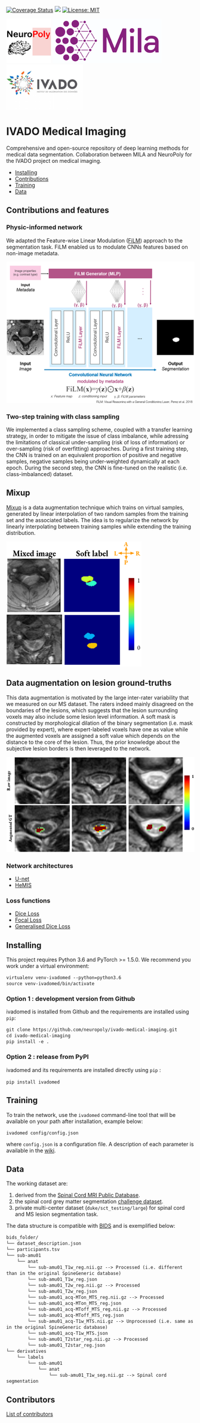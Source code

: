 [![Coverage Status](https://coveralls.io/repos/github/neuropoly/ivado-medical-imaging/badge.svg?branch=master)](https://coveralls.io/github/neuropoly/ivado-medical-imaging?branch=master)
![](https://github.com/neuropoly/ivado-medical-imaging/workflows/Python%20package/badge.svg)
[![License: MIT](https://img.shields.io/badge/License-MIT-yellow.svg)](LICENSE.md)

<p float="left">
  <img src="images/neuropoly_logo.png" height="120" />
  <img src="images/mila_logo.png" height="120" /> 
  <img src="images/ivado_logo.png" height="120" />
</p>

# IVADO Medical Imaging
Comprehensive and open-source repository of deep learning methods for medical data segmentation.
Collaboration between MILA and NeuroPoly for the IVADO project on medical imaging.

- [Installing](#installing)
- [Contributions](#contributions-and-features)
- [Training](#training)
- [Data](#data)

## Contributions and features

### Physic-informed network
We adapted the Feature-wise Linear Modulation ([FiLM](https://arxiv.org/pdf/1709.07871.pdf)) approach to the segmentation task. FiLM enabled us to modulate CNNs features based on non-image metadata.

![Figure FiLM](/images/film_figure.png)

### Two-step training with class sampling
We implemented a class sampling scheme, coupled with a transfer learning strategy, in order to mitigate the issue of class imbalance, while adressing the limitations of classical under-sampling (risk of loss of information) or over-sampling (risk of overfitting) approaches. During a first training step, the CNN is trained on an equivalent proportion of positive and negative samples, negative samples being under-weighted dynamically at each epoch. During the second step, the CNN is fine-tuned on the realistic (i.e. class-imbalanced) dataset.

## Mixup
[Mixup](https://arxiv.org/pdf/1710.09412.pdf) is a data augmentation technique which trains on virtual samples, generated by linear interpolation of two random samples from the training set and the associated labels. The idea is to regularize the network by linearly interpolating between training samples while extending the training distribution.

![Figure mixup](/images/mixup.png)

## Data augmentation on lesion ground-truths
This data augmentation is motivated by the large inter-rater variability that we measured on our MS dataset. The raters indeed mainly disagreed on the boundaries of the lesions, which suggests that the lesion surrounding voxels may also include some lesion level information. A soft mask is constructed by morphological dilation of the binary segmentation (i.e. mask provided by expert), where expert-labeled voxels have one as value while the augmented voxels are assigned a soft value which depends on the distance to the core of the lesion. Thus, the prior knowledge about the subjective lesion borders is then leveraged to the network.

![Figure Data Augmentation on lesion ground truths](/images/dilate-gt.png)

### Network architectures
- [U-net](https://arxiv.org/pdf/1505.04597.pdf)
- [HeMIS](https://arxiv.org/abs/1607.05194)

### Loss functions
- [Dice Loss](https://arxiv.org/abs/1606.04797)
- [Focal Loss](https://arxiv.org/pdf/1708.02002.pdf)
- [Generalised Dice Loss](https://arxiv.org/pdf/1707.03237.pdf)

## Installing


This project requires Python 3.6 and PyTorch >= 1.5.0. We recommend you work under a virtual environment:

~~~
virtualenv venv-ivadomed --python=python3.6
source venv-ivadomed/bin/activate
~~~

### Option 1 : development version from Github
ivadomed is installed from Github and the requirements are installed using `pip`:

```
git clone https://github.com/neuropoly/ivado-medical-imaging.git
cd ivado-medical-imaging
pip install -e .
```

### Option 2 : release from PyPI

ivadomed and its requirements are installed directly using `pip` :

```pip install ivadomed```

## Training

To train the network, use the `ivadomed` command-line tool that will be available on your path after installation, example below:

```
ivadomed config/config.json
```

where `config.json` is a configuration file. A description of each parameter is available in the [wiki](https://github.com/neuropoly/ivado-medical-imaging/wiki/configuration-file).


## Data

The working dataset are:
1. derived from the [Spinal Cord MRI Public Database](https://openneuro.org/datasets/ds001919).
2. the spinal cord grey matter segmentation [challenge dataset](https://www.sciencedirect.com/science/article/pii/S1053811917302185#s0050).
3. private multi-center dataset (`duke/sct_testing/large`) for spinal cord and MS lesion segmentation task.

The data structure is compatible with [BIDS](http://bids.neuroimaging.io/) and is exemplified below:
~~~
bids_folder/
└── dataset_description.json
└── participants.tsv
└── sub-amu01
    └── anat
        └── sub-amu01_T1w_reg.nii.gz --> Processed (i.e. different than in the original SpineGeneric database)
        └── sub-amu01_T1w_reg.json
        └── sub-amu01_T2w_reg.nii.gz --> Processed
        └── sub-amu01_T2w_reg.json
        └── sub-amu01_acq-MTon_MTS_reg.nii.gz --> Processed
        └── sub-amu01_acq-MTon_MTS_reg.json
        └── sub-amu01_acq-MToff_MTS_reg.nii.gz --> Processed
        └── sub-amu01_acq-MToff_MTS_reg.json
        └── sub-amu01_acq-T1w_MTS.nii.gz --> Unprocessed (i.e. same as in the original SpineGeneric database)
        └── sub-amu01_acq-T1w_MTS.json
        └── sub-amu01_T2star_reg.nii.gz --> Processed
        └── sub-amu01_T2star_reg.json
└── derivatives
    └── labels
        └── sub-amu01
            └── anat
                └── sub-amu01_T1w_seg.nii.gz --> Spinal cord segmentation
~~~

## Contributors
[List of contributors](https://github.com/neuropoly/ivado-medical-imaging/graphs/contributors)
